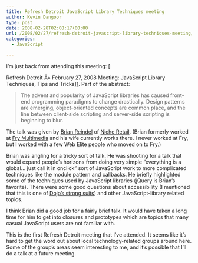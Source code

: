 ```yaml
---
title: Refresh Detroit JavaScript Library Techniques meeting
author: Kevin Dangoor
type: post
date: 2008-02-28T02:08:17+00:00
url: /2008/02/27/refresh-detroit-javascript-library-techniques-meeting/
categories:
  - JavaScript

---
```

I&#8217;m just back from attending this meeting: [
  
Refresh Detroit Â» February 27, 2008 Meeting: JavaScript Library Techniques, Tips and Tricks][1]. Part of the abstract:

> The advent and popularity of JavaScript libraries has caused front-end programming paradigms to change drastically. Design patterns are emerging, object-oriented concepts are common place, and the line between client-side scripting and server-side scripting is beginning to blur. 

The talk was given by [Brian Reindel][2] of [Niche Retail][3]. (Brian formerly worked at [Fry Multimedia][4] and his wife currently works there. I never worked at Fry, but I worked with a few Web Elite people who moved on to Fry.)

Brian was angling for a tricky sort of talk. He was shooting for a talk that would expand people&#8217;s horizons from doing very simple &#8220;everything is a global&#8230; just call it in onclick&#8221; sort of JavaScript work to more complicated techniques like the module pattern and callbacks. He briefly highlighted some of the techniques used by JavaScript libraries (jQuery is Brian&#8217;s favorite). There were some good questions about accessibility (I mentioned that this is one of [Dojo&#8217;s strong suits][5]) and other JavaScript-library related topics.

I think Brian did a good job for a fairly brief talk. It would have taken a long time for him to get into closures and prototypes which are topics that many casual JavaScript users are not familiar with.

This is the first Refresh Detroit meeting that I&#8217;ve attended. It seems like it&#8217;s hard to get the word out about local technology-related groups around here. Some of the group&#8217;s areas seem interesting to me, and it&#8217;s possible that I&#8217;ll do a talk at a future meeting.

 [1]: http://refresh-detroit.org/2008/02/05/february-28-2008-meeting-javascript-library-techniques-tips-and-tricks/
 [2]: http://blog.reindel.com/
 [3]: http://nicheretail.com/
 [4]: http://www.frymulti.com/
 [5]: http://dojotoolkit.org/book/dojo-book-0-4/part-8-internationalization-and-accessiblity/accessibility-0